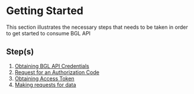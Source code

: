 # Getting Started

This section illustrates the necessary steps that needs to be taken in order to get started to consume BGL API



**Step(s)**
---
1.  [Obtaining BGL API Credentials](../getting_started/obtaining_bgl_api_credentials.md)
2.  [Request for an Authorization Code](../getting_started/request_for_an_authorization_code.md)
3.  [Obtaining Access Token](../getting_started/obtaining_request_token.md)
4.  [Making requests for data](../getting_started/making_requests_for_data.md)
